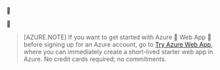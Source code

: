 <!-- not suitable for Mooncake -->


<!-- not suitable for Mooncake -->


>[AZURE.NOTE] If you want to get started with Azure  Web App  before signing up for an Azure account, go to [Try Azure Web App](https://tryappservice.azure.com/), where you can immediately create a short-lived starter web app in Azure. No credit cards required; no commitments.
